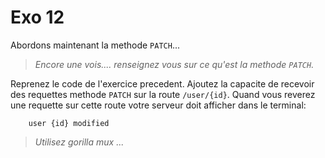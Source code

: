# Exo 12

Abordons maintenant la methode `PATCH`...

> _Encore une vois.... renseignez vous sur ce qu'est la methode `PATCH`._

Reprenez le code de l'exercice precedent. Ajoutez la capacite de recevoir des requettes methode `PATCH` sur la route `/user/{id}`.
Quand vous reverez une requette sur cette route votre serveur doit afficher dans le terminal:
```shell
    user {id} modified
```

> _Utilisez gorilla mux ..._